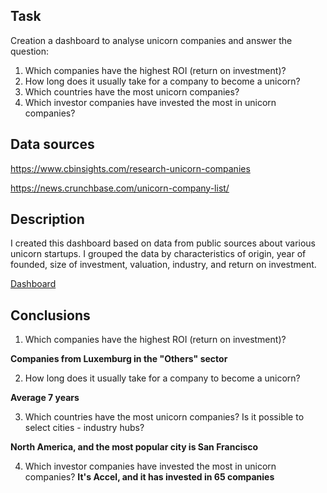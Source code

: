  ## Task
 
 Creation a dashboard to analyse unicorn companies and answer the question:
 1. Which companies have the highest ROI (return on investment)?
 2. How long does it usually take for a company to become a unicorn?
 3. Which countries have the most unicorn companies? 
 4. Which investor companies have invested the most in unicorn companies?
 
 ## Data sources
 
 https://www.cbinsights.com/research-unicorn-companies
 
 https://news.crunchbase.com/unicorn-company-list/
 
 ## Description
 
 I created this dashboard based on data from public sources about various unicorn startups. 
 I grouped the data by characteristics of origin, year of founded, size of investment, valuation, industry, and return on investment.
 
 [Dashboard](https://public.tableau.com/views/unicornes/Dashboard1?:language=en-US&:display_count=n&:origin=viz_share_link)
 
 ## Conclusions
 1. Which companies have the highest ROI (return on investment)?
 
 __Companies from Luxemburg in the "Others" sector__
 
 2. How long does it usually take for a company to become a unicorn?

__Average 7 years__

3. Which countries have the most unicorn companies? Is it possible to select cities - industry hubs?

__North America, and the most popular city is San Francisco__

4. Which investor companies have invested the most in unicorn companies? 
__It's Accel, and it has invested in 65 companies__
